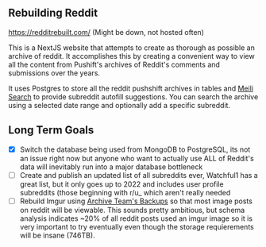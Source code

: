 ## Rebuilding Reddit
https://redditrebuilt.com/ (Might be down, not hosted often)  
  
This is a NextJS website that attempts to create as thorough as possible an archive of reddit. It accomplishes this by creating a convenient way to view all the content from Pushift's archives of Reddit's comments and submissions over the years.

It uses Postgres to store all the reddit pushshift archives in tables and [Meili Search](https://www.meilisearch.com/) to provide subreddit autofill suggestions. You can search the archive using a selected date range and optionally add a specific subreddit.

## Long Term Goals
- [x] Switch the database being used from MongoDB to PostgreSQL, its not an issue right now but anyone who want to actually use ALL of Reddit's data will inevitably run into a major database bottleneck
- [ ] Create and publish an updated list of all subreddits ever, Watchful1 has a great list, but it only goes up to 2022 and includes user profile subreddits (those beginning with r/u_ which aren't really needed 
- [ ] Rebuild Imgur using [Archive Team's Backups](https://archive.org/details/archiveteam_imgur) so that most image posts on reddit will be viewable. This sounds pretty ambitious, but schema analysis indicates ~20% of all reddit posts used an imgur image so it is very important to try eventually even though the storage requierements will be insane (746TB).
